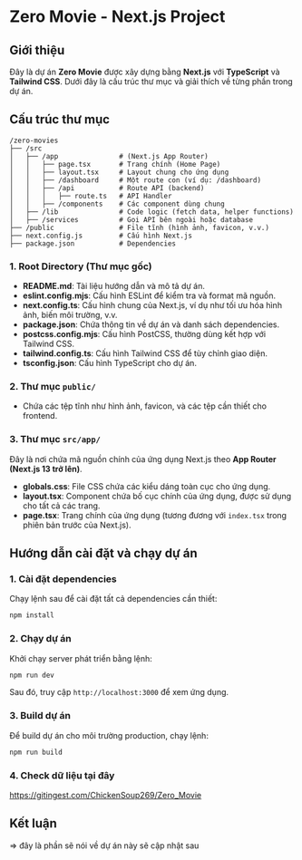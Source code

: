 # Zero Movie - Next.js Project

## Giới thiệu

Đây là dự án **Zero Movie** được xây dựng bằng **Next.js** với **TypeScript** và **Tailwind CSS**. Dưới đây là cấu trúc thư mục và giải thích về từng phần trong dự án.

## Cấu trúc thư mục

```
/zero-movies
├── /src
│   ├── /app               # (Next.js App Router)
│   │   ├── page.tsx       # Trang chính (Home Page)
│   │   ├── layout.tsx     # Layout chung cho ứng dụng
│   │   ├── /dashboard     # Một route con (ví dụ: /dashboard)
│   │   ├── /api           # Route API (backend)
│   │   │   ├── route.ts   # API Handler
│   │   ├── /components    # Các component dùng chung
│   ├── /lib               # Code logic (fetch data, helper functions)
│   ├── /services          # Gọi API bên ngoài hoặc database
├── /public                # File tĩnh (hình ảnh, favicon, v.v.)
├── next.config.js         # Cấu hình Next.js
├── package.json           # Dependencies

```

### 1. Root Directory (Thư mục gốc)

- **README.md**: Tài liệu hướng dẫn và mô tả dự án.
- **eslint.config.mjs**: Cấu hình ESLint để kiểm tra và format mã nguồn.
- **next.config.ts**: Cấu hình chung của Next.js, ví dụ như tối ưu hóa hình ảnh, biến môi trường, v.v.
- **package.json**: Chứa thông tin về dự án và danh sách dependencies.
- **postcss.config.mjs**: Cấu hình PostCSS, thường dùng kết hợp với Tailwind CSS.
- **tailwind.config.ts**: Cấu hình Tailwind CSS để tùy chỉnh giao diện.
- **tsconfig.json**: Cấu hình TypeScript cho dự án.

### 2. Thư mục `public/`

- Chứa các tệp tĩnh như hình ảnh, favicon, và các tệp cần thiết cho frontend.

### 3. Thư mục `src/app/`

Đây là nơi chứa mã nguồn chính của ứng dụng Next.js theo **App Router (Next.js 13 trở lên)**.

- **globals.css**: File CSS chứa các kiểu dáng toàn cục cho ứng dụng.
- **layout.tsx**: Component chứa bố cục chính của ứng dụng, được sử dụng cho tất cả các trang.
- **page.tsx**: Trang chính của ứng dụng (tương đương với `index.tsx` trong phiên bản trước của Next.js).

## Hướng dẫn cài đặt và chạy dự án

### 1. Cài đặt dependencies

Chạy lệnh sau để cài đặt tất cả dependencies cần thiết:

```bash
npm install
```

### 2. Chạy dự án

Khởi chạy server phát triển bằng lệnh:

```bash
npm run dev
```

Sau đó, truy cập `http://localhost:3000` để xem ứng dụng.

### 3. Build dự án

Để build dự án cho môi trường production, chạy lệnh:

```bash
npm run build
```

### 4. Check dữ liệu tại đây

https://gitingest.com/ChickenSoup269/Zero_Movie

## Kết luận

=> đây là phần sẽ nói về dự án này sẽ cập nhật sau
